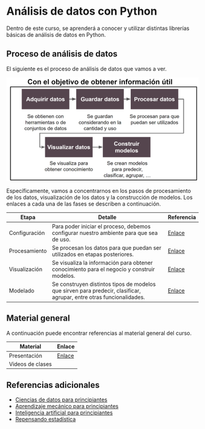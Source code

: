 # Análisis de datos con Python

Dentro de este curso, se aprenderá a conocer y utilizar distintas librerías básicas de análisis de datos en Python.

## Proceso de análisis de datos

El siguiente es el proceso de análisis de datos que vamos a ver.

![Proceso de análisis de datos](./material/model.png)

Específicamente, vamos a concentrarnos en los pasos de procesamiento de los datos, visualización de los datos y la construcción de modelos. Los enlaces a cada una de las fases se describen a continuación.

| Etapa         | Detalle                                                                                                              | Referencia                              |
|---------------|----------------------------------------------------------------------------------------------------------------------|-----------------------------------------|
| Configuración | Para poder iniciar el proceso, debemos configurar nuestro ambiente para que sea de uso.                              | [Enlace](./1-setup/README)              |
| Procesamiento | Se procesan los datos para que puedan ser utilizados en etapas posteriores.                                          | [Enlace](./2-data_processing/README)    |
| Visualización | Se visualiza la información para obtener conocimiento para el negocio y construir modelos.                           | [Enlace](./3-data_visualization/README) |
| Modelado      | Se construyen distintos tipos de modelos que sirven para predecir, clasificar, agrupar, entre otras funcionalidades. | [Enlace](./4-data_modeling/README)      |

## Material general

A continuación puede encontrar referencias al material general del curso.

| Material         | Enlace            |
|------------------|-------------------|
| Presentación     | [Enlace](./material/general.pdf) |
| Videos de clases |  |

## Referencias adicionales

- [Ciencias de datos para principiantes](https://github.com/microsoft/Data-Science-For-Beginners)
- [Aprendizaje mecánico para principiantes](https://github.com/microsoft/ML-For-Beginners)
- [Inteligencia artificial para principiantes](https://github.com/microsoft/ai-for-beginners)
- [Repensando estadística](https://github.com/rmcelreath/stat_rethinking_2022)
